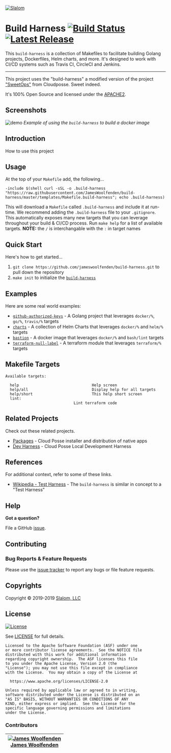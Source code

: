 <!-- This file was automatically generated by the `build-harness`. Make all changes to `README.yaml` and run `make readme` to rebuild this file. -->

[![Slalom][logo]](https://slalom.com)

# Build Harness [![Build Status](https://travis-ci.com/JamesWoolfenden/build-harness.svg?branch=master)](https://travis-ci.com/JamesWoolfenden/build-harness) [![Latest Release](https://img.shields.io/github/release/JamesWoolfenden/build-harness.svg)](https://github.com/JamesWoolfenden/build-harness/releases/latest)


This `build-harness` is a collection of Makefiles to facilitate building Golang projects, Dockerfiles, Helm charts, and more.
It's designed to work with CI/CD systems such as Travis CI, CircleCI and Jenkins.

---

This project uses the "build-harness" a modified version of the project ["SweetOps"](https://cpco.io/sweetops) from Cloudposse. Sweet indeed.

It's 100% Open Source and licensed under the [APACHE2](LICENSE).

## Screenshots

![demo](https://cdn.rawgit.com/cloudposse/build-harness/master/docs/demo.svg)
*Example of using the `build-harness` to build a docker image*

## Introduction

How to use this project


## Usage

At the top of your `Makefile` add, the following...
```make
-include $(shell curl -sSL -o .build-harness "https://raw.githubusercontent.com/JamesWoolfenden/build-harness/master/templates/Makefile.build-harness"; echo .build-harness)
```
This will download a `Makefile` called `.build-harness` and include it at run-time. We recommend adding the `.build-harness` file to your `.gitignore`.
This automatically exposes many new targets that you can leverage throughout your build & CI/CD process.
Run `make help` for a list of available targets.
**NOTE:** the `/` is interchangable with the `:` in target names

## Quick Start

Here's how to get started...
1. `git clone https://github.com/jameswoolfenden/build-harness.git` to pull down the repository
2. `make init` to initialize the [`build-harness`](https://github.com/jameswoolfenden/build-harness/)



## Examples

Here are some real world examples:
- [`github-authorized-keys`](https://github.com/cloudposse/github-authorized-keys/) - A Golang project that leverages `docker/%`, `go/%`, `travis/%` targets
- [`charts`](https://github.com/cloudposse/charts/) - A collection of Helm Charts that leverages `docker/%` and `helm/%` targets
- [`bastion`](https://github.com/cloudposse/bastion/) - A docker image that leverages `docker/%` and `bash/lint` targets
- [`terraform-null-label`](https://github.com/cloudposse/terraform-null-label/) - A terraform module that leverages `terraform/%` targets



## Makefile Targets

```make
Available targets:

  help                                Help screen
  help/all                            Display help for all targets
  help/short                          This help short screen
  lint:
                              Lint terraform code

```



## Related Projects

Check out these related projects.

- [Packages](https://github.com/cloudposse/packages) - Cloud Posse installer and distribution of native apps
- [Dev Harness](https://github.com/cloudposse/dev) - Cloud Posse Local Development Harness




## References

For additional context, refer to some of these links.

- [Wikipedia - Test Harness](https://en.wikipedia.org/wiki/Test_harness) - The `build-harness` is similar in concept to a "Test Harness"



## Help

**Got a question?**

File a GitHub [issue](https://github.com/JamesWoolfenden/build-harness/issues).

## Contributing

### Bug Reports & Feature Requests

Please use the [issue tracker](https://github.com/JamesWoolfenden/build-harness/issues) to report any bugs or file feature requests.



## Copyrights

Copyright © 2019-2019 [Slalom, LLC](https://slalom.com)






## License

[![License](https://img.shields.io/badge/License-Apache%202.0-blue.svg)](https://opensource.org/licenses/Apache-2.0)

See [LICENSE](LICENSE) for full details.

    Licensed to the Apache Software Foundation (ASF) under one
    or more contributor license agreements.  See the NOTICE file
    distributed with this work for additional information
    regarding copyright ownership.  The ASF licenses this file
    to you under the Apache License, Version 2.0 (the
    "License"); you may not use this file except in compliance
    with the License.  You may obtain a copy of the License at

      https://www.apache.org/licenses/LICENSE-2.0

    Unless required by applicable law or agreed to in writing,
    software distributed under the License is distributed on an
    "AS IS" BASIS, WITHOUT WARRANTIES OR CONDITIONS OF ANY
    KIND, either express or implied.  See the License for the
    specific language governing permissions and limitations
    under the License.












### Contributors

|  [![James Woolfenden][jameswoolfenden_avatar]][jameswoolfenden_homepage]<br/>[James Woolfenden][jameswoolfenden_homepage] |
|---|

  [jameswoolfenden_homepage]: https://github.com/jameswoolfenden
  [jameswoolfenden_avatar]: https://github.com/jameswoolfenden.png?size=150



[logo]: https://gist.githubusercontent.com/JamesWoolfenden/5c457434351e9fe732ca22b78fdd7d5e/raw/15933294ae2b00f5dba6557d2be88f4b4da21201/slalom-logo.png
[website]: https://slalom.com
[github]: https://github.com/jameswoolfenden
[linkedin]: https://www.linkedin.com/company/slalom-consulting/
[twitter]: https://twitter.com/Slalom

[share_twitter]: https://twitter.com/intent/tweet/?text=Build+Harness&url=https://github.com/JamesWoolfenden/build-harness
[share_linkedin]: https://www.linkedin.com/shareArticle?mini=true&title=Build+Harness&url=https://github.com/JamesWoolfenden/build-harness
[share_reddit]: https://reddit.com/submit/?url=https://github.com/JamesWoolfenden/build-harness
[share_facebook]: https://facebook.com/sharer/sharer.php?u=https://github.com/JamesWoolfenden/build-harness
[share_googleplus]: https://plus.google.com/share?url=https://github.com/JamesWoolfenden/build-harness
[share_email]: mailto:?subject=Build+Harness&body=https://github.com/JamesWoolfenden/build-harness
